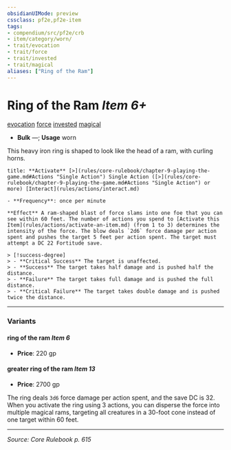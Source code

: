 ```yaml
---
obsidianUIMode: preview
cssclass: pf2e,pf2e-item
tags:
- compendium/src/pf2e/crb
- item/category/worn/
- trait/evocation
- trait/force
- trait/invested
- trait/magical
aliases: ["Ring of the Ram"]
---
```

# Ring of the Ram *Item 6+*  
[evocation](evocation.md "Evocation School Trait")  [force](force.md "Force Energy & Element Trait")  [invested](invested.md "Invested Item Trait")  [magical](magical.md "Magical Item Trait")  

- **Bulk** —; **Usage** worn

This heavy iron ring is shaped to look like the head of a ram, with curling horns.

```ad-embed-ability
title: **Activate** [>](rules/core-rulebook/chapter-9-playing-the-game.md#Actions "Single Action") Single Action ([>](rules/core-rulebook/chapter-9-playing-the-game.md#Actions "Single Action") or more) [Interact](rules/actions/interact.md)

- **Frequency**: once per minute

**Effect** A ram-shaped blast of force slams into one foe that you can see within 60 feet. The number of actions you spend to [Activate this Item](rules/actions/activate-an-item.md) (from 1 to 3) determines the intensity of the force. The blow deals `2d6` force damage per action spent and pushes the target 5 feet per action spent. The target must attempt a DC 22 Fortitude save.

> [!success-degree] 
> - **Critical Success** The target is unaffected.
> - **Success** The target takes half damage and is pushed half the distance.
> - **Failure** The target takes full damage and is pushed the full distance.
> - **Critical Failure** The target takes double damage and is pushed twice the distance.
```

---

### Variants

#### ring of the ram *Item 6*

- **Price**: 220 gp

#### greater ring of the ram *Item 13*

- **Price**: 2700 gp

The ring deals `3d6` force damage per action spent, and the save DC is 32. When you activate the ring using 3 actions, you can disperse the force into multiple magical rams, targeting all creatures in a 30-foot cone instead of one target within 60 feet.

---
*Source: Core Rulebook p. 615*